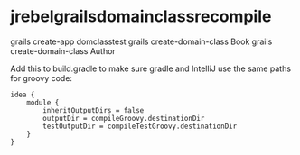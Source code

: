 # jrebelgrailsdomainclassrecompile
grails create-app domclasstest
grails create-domain-class Book
grails create-domain-class Author

Add this to build.gradle to make sure gradle and IntelliJ use the same paths for groovy code:
```
idea {
    module {
        inheritOutputDirs = false
        outputDir = compileGroovy.destinationDir
        testOutputDir = compileTestGroovy.destinationDir
    }
}
```